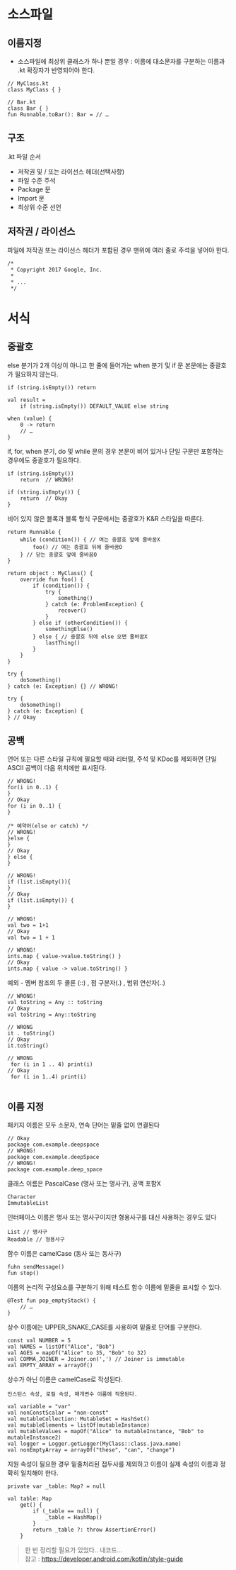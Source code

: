 # 소스파일
## 이름지정
- 소스파일에 최상위 클래스가 하나 뿐일 경우 : 이름에 대소문자를 구분하는 이름과 .kt 확장자가 반영되어야 한다.

```
// MyClass.kt
class MyClass { }

// Bar.kt
class Bar { }
fun Runnable.toBar(): Bar = // …
```
## 구조
.kt 파일 순서
- 저작권 및 / 또는 라이선스 헤더(선택사항)
- 파일 수준 주석
- Package 문
- Import 문
- 최상위 수준 선언
## 저작권 / 라이선스
파일에 저작권 또는 라이선스 헤더가 포함된 경우 맨위에 여러 줄로 주석을 넣어야 한다.
```
/*
 * Copyright 2017 Google, Inc.
 *
 * ...
 */
 ```

# 서식
## 중괄호
else 분기가 2개 이상이 아니고 한 줄에 들어가는 when 분기 및 if 문 본문에는 중괄호가 필요하지 않는다.
```
if (string.isEmpty()) return

val result =
    if (string.isEmpty()) DEFAULT_VALUE else string

when (value) {
    0 -> return
    // …
}
```
if, for, when 분기, do 및 while 문의 경우 본문이 비어 있거나 단일 구문만 포함하는 경우에도 중괄호가 필요하다.
```
if (string.isEmpty())
    return  // WRONG!

if (string.isEmpty()) {
    return  // Okay
}
```
비어 있지 않은 블록과 블록 형식 구문에서는 중괄호가 K&R 스타일을 따른다. 
```
return Runnable {
    while (condition()) { // 여는 중괄호 앞에 줄바꿈X
        foo() // 여는 중괄호 뒤에 줄바꿈O
    } // 닫는 중괄호 앞에 줄바꿈O
}

return object : MyClass() {
    override fun foo() {
        if (condition()) {
            try {
                something()
            } catch (e: ProblemException) {
                recover()
            }
        } else if (otherCondition()) {
            somethingElse()
        } else { // 중괄호 뒤에 else 오면 줄바꿈X
            lastThing()
        }
    }
}
```
```
try {
    doSomething()
} catch (e: Exception) {} // WRONG!

try {
    doSomething()
} catch (e: Exception) {
} // Okay
```
## 공백
언어 또는 다른 스타일 규칙에 필요할 때와 리터럴, 주석 및 KDoc를 제외하면 단일 ASCII 공백이 다음 위치에만 표시된다.

```
// WRONG!
for(i in 0..1) {
}
// Okay
for (i in 0..1) {
}
```
```
/* 예약어(else or catch) */
// WRONG!
}else {
}
// Okay
} else {
}
```
```
// WRONG!
if (list.isEmpty()){
}
// Okay
if (list.isEmpty()) {
}
```
```
// WRONG!
val two = 1+1
// Okay
val two = 1 + 1
```
```
// WRONG!
ints.map { value->value.toString() }
// Okay
ints.map { value -> value.toString() }
```
예외 - 멤버 참조의 두 콜론 (::) , 점 구분자(.) , 범위 연산자(..)
```
// WRONG!
val toString = Any :: toString
// Okay
val toString = Any::toString

// WRONG
it . toString()
// Okay
it.toString()

// WRONG
 for (i in 1 .. 4) print(i)
// Okay
 for (i in 1..4) print(i)
 
```

## 이름 지정
패키지 이름은 모두 소문자, 연속 단어는 밑줄 없이 연결된다
```
// Okay
package com.example.deepspace
// WRONG!
package com.example.deepSpace
// WRONG!
package com.example.deep_space
```
클래스 이름은 PascalCase (명사 또는 명사구), 공백 포함X
```
Character
ImmutableList
```
인터페이스 이름은 명사 또는 명사구이지만 형용사구를 대신 사용하는 경우도 있다
```
List // 명사구
Readable // 형용사구
```
함수 이름은 camelCase (동사 또는 동사구)
```
fuhn sendMessage()
fun stop()
```
이름의 논리적 구성요소를 구분하기 위해 테스트 함수 이름에 밑줄을 표시할 수 있다.
```
@Test fun pop_emptyStack() {
    // …
}
```
상수 이름에는 UPPER_SNAKE_CASE를 사용하여 밑줄로 단어를 구분한다. 
```
const val NUMBER = 5
val NAMES = listOf("Alice", "Bob")
val AGES = mapOf("Alice" to 35, "Bob" to 32)
val COMMA_JOINER = Joiner.on(',') // Joiner is immutable
val EMPTY_ARRAY = arrayOf()
```
상수가 아닌 이름은 camelCase로 작성된다. 
```
인스턴스 속성, 로컬 속성, 매개변수 이름에 적용된다.

val variable = "var"
val nonConstScalar = "non-const"
val mutableCollection: MutableSet = HashSet()
val mutableElements = listOf(mutableInstance)
val mutableValues = mapOf("Alice" to mutableInstance, "Bob" to mutableInstance2)
val logger = Logger.getLogger(MyClass::class.java.name)
val nonEmptyArray = arrayOf("these", "can", "change")
```
지원 속성이 필요한 경우 밑줄처리된 접두사를 제외하고 이름이 실제 속성의 이름과 정확히 일치해야 한다.
```
private var _table: Map? = null

val table: Map
    get() {
        if (_table == null) {
            _table = HashMap()
        }
        return _table ?: throw AssertionError()
    }    
```    

> 한 번 정리할 필요가 있었다.. 내코드... <br>
참고 : https://developer.android.com/kotlin/style-guide
